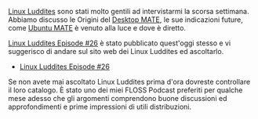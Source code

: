 <!--
.. title: MATE interview with Linux Luddites
.. slug: mate-interview-with-linux-luddites
.. date: 2014-10-13 18:55:32 UTC
.. tags: MATE,Ubuntu MATE,Linux Luddites,interview
.. link: https://linuxluddites.com/shows/episode-26
.. description:
.. type: text
.. author: Martin Wimpress
-->

[Linux Luddites](https://linuxluddites.com) sono stati molto gentili ad intervistarmi
la scorsa settimana. Abbiamo discusso le Origini del [Desktop MATE](https://mate-desktop.org),
le sue indicazioni future, come [Ubuntu MATE](https://ubuntu-mate.org) è venuto alla luce
e dove è diretto.

[Linux Luddites Episode #26](https://linuxluddites.com/shows/episode-26) è stato pubblicato quest'oggi stesso e vi suggerisco di andare sul sito web dei Linux Luddites
ed ascoltarlo.

  * [Linux Luddites Episode #26](https://linuxluddites.com/shows/episode-26)

Se non avete mai ascoltato Linux Luddites prima d'ora dovreste controllare
il loro catalogo. È stato uno dei miei FLOSS Podcast preferiti per qualche
mese adesso che gli argomenti comprendono buone discussioni ed approfondimenti e prime impressioni di utili distribuzioni. 
